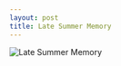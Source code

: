 ```yaml
---
layout: post
title: Late Summer Memory
---
```


<img src="https://img.nikonsrc.com/image/IsDqx0NQjJEK4auyZM_CD0AFkee9s3Y7AWTanMPcicuasNxvhR1SQvXdj13OBEl5UvMF2YvsSiFi_pWM54Un4Q/item.JPG" alt="Late Summer Memory" onclick="javascript:enlarge(this)" >
